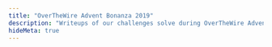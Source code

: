 ```yaml
---
title: "OverTheWire Advent Bonanza 2019"
description: "Writeups of our challenges solve during OverTheWire Advent Bonanza 2019"
hideMeta: true
---
```


